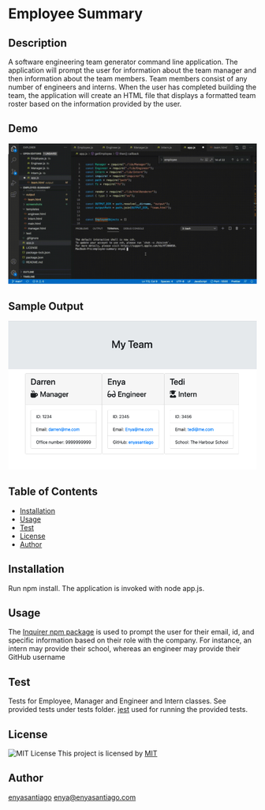 
# Employee Summary
  ## Description 
  A software engineering team generator command line application. The application will prompt the user for information about the team manager and then information about the team members. Team members consist of any number of engineers and interns. When the user has completed building the team, the application will create an HTML file that displays a formatted team roster based on the information provided by the user. 
  ## Demo 
  ![demo](https://github.com/enyasantiago/employee-summary/blob/main/screenshots/Employee%20Summary%20Demo.gif)
 
  ## Sample Output 
  ![Sample Output](https://github.com/enyasantiago/employee-summary/blob/main/screenshots/Employee%20Summary.png)

  ## Table of Contents 
  * [Installation](#installation)
  * [Usage](#usage)
  * [Test](#test)
  * [License](#license)
  * [Author](#author)
 
  
  ## Installation
  Run npm install. The application is invoked with node app.js.
  ## Usage
  The [Inquirer npm package](https://github.com/SBoudrias/Inquirer.js/) is used to prompt the user for their email, id, and specific information based on their role with the company. For instance, an intern may provide their school, whereas an engineer may provide their GitHub username
  ## Test
  Tests for Employee, Manager and Engineer and Intern classes. See provided tests under tests folder.
  [jest](https://jestjs.io/) used for running the provided tests.
  ## License 
  ![MIT License](https://img.shields.io/badge/license-MIT-green)
  This project is licensed by [MIT](https://choosealicense.com/licenses/MIT)
  ## Author
  [enyasantiago](https://github.com/enyasantiago)
  enya@enyasantiago.com
